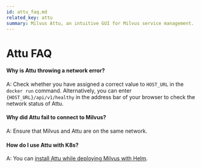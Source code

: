 ```yaml
---
id: attu_faq.md
related_key: attu
summary: Milvus Attu, an intuitive GUI for Milvus service management.
---
```


# Attu FAQ

#### Why is Attu throwing a network error?

A: Check whether you have assigned a correct value to `HOST_URL` in the `docker run` command. Alternatively, you can enter `{HOST_URL}/api/v1/healthy` in the address bar of your browser to check the network status of Attu.

#### Why did Attu fail to connect to Milvus?

A: Ensure that Milvus and Attu are on the same network.

#### How do I use Attu with K8s?

A: You can [install Attu while deploying Milvus with Helm](attu_install-helm.md).